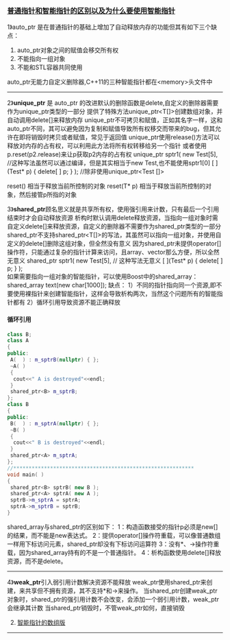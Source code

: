 
### [普通指针和智能指针的区别以及为什么要使用智能指针](https://www.jianshu.com/p/e4919f1c3a28)
1》auto_ptr 是在普通指针的基础上增加了自动释放内存的功能但其有如下三个缺点：  
1) auto_ptr对象之间的赋值会移交所有权  
2) 不能指向一组对象  
3) 不能和STL容器共同使用  

auto_ptr无能力自定义删除器,C++11的三种智能指针都在\<memory\>头文件中  

---

2》**unique_ptr** 是 auto_ptr 的改进默认的删除函数是delete,自定义的删除器需要作为unique_ptr类型的一部分
提供了特殊方法unique_ptr<T[]>创建数组对象，并自动调用delete[]来释放内存
unique_ptr不可拷贝和赋值，正如其名字一样，这和auto_ptr不同，其可以避免因为复制和赋值导致所有权移交而带来的bug，但其允许在即将销毁时拷贝或者赋值，常见于返回值
unique_ptr使用release()方法可以释放对内存的占有权，可以利用此方法将所有权转移给另一个指针
或者使用p.reset(p2.release)来让p获取p2内存的占有权
unique_ptr<Test> sptr1( new Test[5],   //这种写法虽然可以通过编译，但是其实相当于new Test,也不能使用sptr1[0]
[ ](Test* p) { delete[ ] p; } );   //除非使用unique_ptr<Test []>

reset() 相当于释放当前所控制的对象
reset(T* p) 相当于释放当前所控制的对象，然后接管p所指的对象

3》**shared_ptr**顾名思义就是共享所有权，使用强引用来计数，只有最后一个引用结束时才会自动释放资源
析构时默认调用delete释放资源，当指向一组对象时需自定义delete[]来释放资源，自定义的删除器不需要作为shared_ptr类型的一部分
shared_ptr不支持shared_ptr<T[]>的写法，其虽然可以指向一组对象，并使用自定义的delete[]删除这组对象，但全然没有意义
因为shared_ptr未提供operator[]操作符，只能通过复杂的指针计算来访问，且array、vector那么方便，所以全然无意义
shared_ptr<Test> sptr1( new Test[5],   // 这种写法无意义
[ ](Test* p) { delete[ ] p; } );   
如果需要指向一组对象的智能指针，可以使用Boost中的shared_array：shared_array<char> text(new char[1000]);
缺点：
1）不同的指针指向同一个资源,即不要使用裸指针来创建智能指针，这样会导致析构两次，当然这个问题所有的智能指针都有
2）循环引用导致资源不能正确释放

#### 循环引用

```c++
class B;
class A
{
public:
 A(  ) : m_sptrB(nullptr) { };
 ~A( )
 {
  cout<<" A is destroyed"<<endl;
 }
 shared_ptr<B> m_sptrB;
};
class B
{
public:
 B(  ) : m_sptrA(nullptr) { };
 ~B( )
 {
  cout<<" B is destroyed"<<endl;
 }
 shared_ptr<A> m_sptrA;
};
//***********************************************************
void main( )
{
 shared_ptr<B> sptrB( new B );
 shared_ptr<A> sptrA( new A );
 sptrB->m_sptrA = sptrA;
 sptrA->m_sptrB = sptrB;
}
```



shared_array与shared_ptr的区别如下：
1：构造函数接受的指针p必须是new[]的结果，而不能是new表达式。
2：提供operator[]操作符重载，可以像普通数组一样用下标访问元素，shared_ptr却没有下标访问运算符
3：没有*、->操作符重载，因为shared_array持有的不是一个普通指针。
4：析构函数使用delete[]释放资源，而不是delete。

----

4》**weak_ptr**引入弱引用计数解决资源不能释放
weak_ptr使用shared_ptr来创建，来共享但不拥有资源，其不支持*和->来操作。
当shared_ptr创建weak_ptr对象时，shared_ptr的强引用计数不会改变，会添加一个弱引用计数，weak_ptr会继承其计数
当shared_ptr销毁时，不管weak_ptr如何，直接销毁

2. [智能指针的数组版](https://blog.csdn.net/rain_qingtian/article/details/10615575)

---

